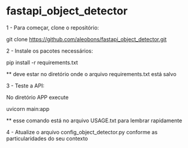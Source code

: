 # fastapi_object_detector

1 - Para começar, clone o repositório:

git clone https://github.com/aleobons/fastapi_object_detector.git

2 - Instale os pacotes necessários:

pip install -r requirements.txt

** deve estar no diretório onde o arquivo requirements.txt está salvo

3 - Teste a API:

No diretório APP execute 

uvicorn main:app

** esse comando está no arquivo USAGE.txt para lembrar rapidamente

4 - Atualize o arquivo config_object_detector.py conforme as particularidades do seu contexto
